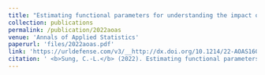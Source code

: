 ```yaml
---
title: "Estimating functional parameters for understanding the impact of weather and government interventions on COVID-19 outbreak"
collection: publications
permalink: /publication/2022aoas
venue: 'Annals of Applied Statistics'
paperurl: 'files/2022aoas.pdf'
link: 'https://urldefense.com/v3/__http://dx.doi.org/10.1214/22-AOAS1601__;!!HXCxUKc!2Ay_hnUuv6ahb2x2a9xp8WQ4osvkmWeI6DfWZqbS-hEvSPpEpmfLvVppy-sQxF9eYj78cPRaRR3R_A$'
citation: ' <b>Sung, C.-L.</b> (2022). Estimating functional parameters for understanding the impact of weather and government interventions on COVID-19 outbreak. Annals of Applied Statistics, 16(4), 2505-2522.'
---
```

